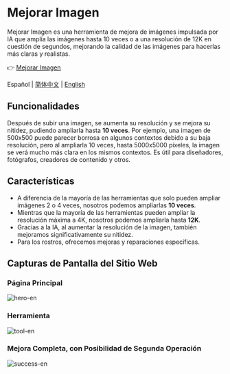 # Mejorar Imagen
Mejorar Imagen es una herramienta de mejora de imágenes impulsada por IA que amplía las imágenes hasta 10 veces o a una resolución de 12K en cuestión de segundos, mejorando la calidad de las imágenes para hacerlas más claras y realistas.

👉 [Mejorar Imagen](https://mejorarimagen.org/)

Español | [简体中文](https://github.com/MuYiBo/Mejorar_Imagen/blob/main/README.zh-CN.md) | [English](https://github.com/MuYiBo/Mejorar_Imagen/blob/main/README.en-US.md)

## Funcionalidades
Después de subir una imagen, se aumenta su resolución y se mejora su nitidez, pudiendo ampliarla hasta **10 veces**. Por ejemplo, una imagen de 500x500 puede parecer borrosa en algunos contextos debido a su baja resolución, pero al ampliarla 10 veces, hasta 5000x5000 píxeles, la imagen se verá mucho más clara en los mismos contextos. Es útil para diseñadores, fotógrafos, creadores de contenido y otros.

## Características
- A diferencia de la mayoría de las herramientas que solo pueden ampliar imágenes 2 o 4 veces, nosotros podemos ampliarlas **10 veces**.
- Mientras que la mayoría de las herramientas pueden ampliar la resolución máxima a 4K, nosotros podemos ampliarla hasta **12K**.
- Gracias a la IA, al aumentar la resolución de la imagen, también mejoramos significativamente su nitidez.
- Para los rostros, ofrecemos mejoras y reparaciones específicas.

## Capturas de Pantalla del Sitio Web
### Página Principal
![hero-en](https://github.com/user-attachments/assets/54f51993-bccb-4a95-9205-fabd2bff0ef5)

### Herramienta
![tool-en](https://github.com/user-attachments/assets/a64ba3ff-ea91-4e68-9931-f8935271df6e)

### Mejora Completa, con Posibilidad de Segunda Operación
![success-en](https://github.com/user-attachments/assets/7386e6c0-87f4-416e-99ff-9b64bacba904)

